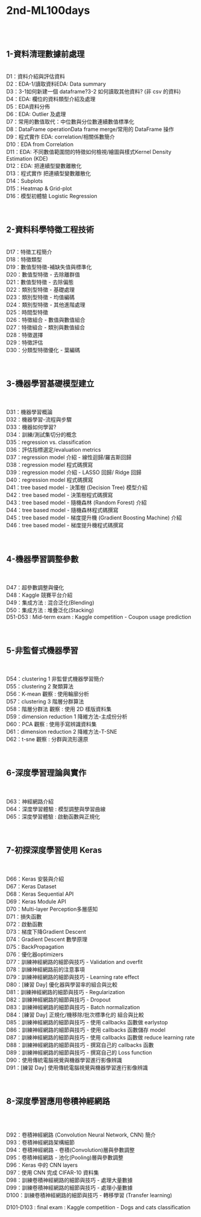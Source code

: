# 2nd-ML100days
<br /><br />

## 1-資料清理數據前處理

<br />
D1：資料介紹與評估資料<br />
D2：EDA-1/讀取資料EDA: Data summary<br />
D3：3-1如何新建一個 dataframe?3-2 如何讀取其他資料? (非 csv 的資料)<br />
D4：EDA: 欄位的資料類型介紹及處理<br />
D5：EDA資料分佈<br />
D6：EDA: Outlier 及處理<br />
D7：常用的數值取代：中位數與分位數連續數值標準化<br />
D8：DataFrame operationData frame merge/常用的 DataFrame 操作<br />
D9：程式實作 EDA: correlation/相關係數簡介<br />
D10：EDA from Correlation<br />
D11：EDA: 不同數值範圍間的特徵如何檢視/繪圖與樣式Kernel Density Estimation (KDE)<br />
D12：EDA: 把連續型變數離散化<br />
D13：程式實作 把連續型變數離散化<br />
D14：Subplots<br />
D15：Heatmap & Grid-plot<br />
D16：模型初體驗 Logistic Regression<br />
<br /><br />

## 2-資料科學特徵工程技術

<br />
D17：特徵工程簡介<br />
D18：特徵類型<br />
D19：數值型特徵-補缺失值與標準化<br />
D20：數值型特徵 - 去除離群值<br />
D21：數值型特徵 - 去除偏態<br />
D22：類別型特徵 - 基礎處理<br />
D23：類別型特徵 - 均值編碼<br />
D24：類別型特徵 - 其他進階處理<br />
D25：時間型特徵<br />
D26：特徵組合 - 數值與數值組合<br />
D27：特徵組合 - 類別與數值組合<br />
D28：特徵選擇<br />
D29：特徵評估<br />
D30：分類型特徵優化 - 葉編碼<br />
<br /><br />

## 3-機器學習基礎模型建立

<br /><br />
D31：機器學習概論<br />
D32：機器學習-流程與步驟<br />
D33：機器如何學習?<br />
D34：訓練/測試集切分的概念<br />
D35：regression vs. classification<br />
D36：評估指標選定/evaluation metrics<br />
D37：regression model 介紹 - 線性迴歸/羅吉斯回歸<br />
D38：regression model 程式碼撰寫<br />
D39：regression model 介紹 - LASSO 回歸/ Ridge 回歸<br />
D40：regression model 程式碼撰寫 <br />
D41：tree based model - 決策樹 (Decision Tree) 模型介紹<br />
D42：tree based model - 決策樹程式碼撰寫<br />
D43：tree based model - 隨機森林 (Random Forest) 介紹<br />
D44：tree based model - 隨機森林程式碼撰寫<br />
D45：tree based model - 梯度提升機 (Gradient Boosting Machine) 介紹 <br />
D46：tree based model - 梯度提升機程式碼撰寫<br />
<br /><br />
## 4-機器學習調整參數
<br /><br />
D47：超參數調整與優化<br />
D48：Kaggle 競賽平台介紹<br />
D49：集成方法 : 混合泛化(Blending) <br />
D50：集成方法 : 堆疊泛化(Stacking) <br />
D51-D53 : Mid-term exam : Kaggle competition - Coupon usage prediction <br />
<br /><br />
## 5-非監督式機器學習
<br /><br />
D54：clustering 1 非監督式機器學習簡介 <br />
D55：clustering 2 聚類算法 <br />
D56：K-mean 觀察 : 使用輪廓分析 <br />
D57：clustering 3 階層分群算法 <br />
D58：階層分群法 觀察 : 使用 2D 樣版資料集 <br />
D59：dimension reduction 1 降維方法-主成份分析 <br />
D60：PCA 觀察 : 使用手寫辨識資料集 <br />
D61：dimension reduction 2 降維方法-T-SNE <br />
D62：t-sne 觀察 : 分群與流形還原 <br />
<br /><br />
## 6-深度學習理論與實作
<br /><br />
D63：神經網路介紹 <br />
D64：深度學習體驗 : 模型調整與學習曲線 <br />
D65：深度學習體驗 : 啟動函數與正規化 <br />
<br /><br />
## 7-初探深度學習使用 Keras
<br /><br />
D66：Keras 安裝與介紹 <br />
D67：Keras Dataset <br />
D68：Keras Sequential API <br />
D69：Keras Module API <br />
D70：Multi-layer Perception多層感知 <br />
D71：損失函數 <br />
D72：啟動函數 <br />
D73：梯度下降Gradient Descent <br />
D74：Gradient Descent 數學原理 <br />
D75：BackPropagation <br />
D76：優化器optimizers <br />
D77：訓練神經網路的細節與技巧 - Validation and overfit <br />
D78：訓練神經網路前的注意事項 <br />
D79：訓練神經網路的細節與技巧 - Learning rate effect <br />
D80：[練習 Day] 優化器與學習率的組合與比較 <br />
D81：訓練神經網路的細節與技巧 - Regularization <br />
D82：訓練神經網路的細節與技巧 - Dropout <br />
D83：訓練神經網路的細節與技巧 - Batch normalization <br />
D84：[練習 Day] 正規化/機移除/批次標準化的 組合與比較 <br />
D85：訓練神經網路的細節與技巧 - 使用 callbacks 函數做 earlystop <br />
D86：訓練神經網路的細節與技巧 - 使用 callbacks 函數儲存 model <br />
D87：訓練神經網路的細節與技巧 - 使用 callbacks 函數做 reduce learning rate <br />
D88：訓練神經網路的細節與技巧 - 撰寫自己的 callbacks 函數 <br />
D89：訓練神經網路的細節與技巧 - 撰寫自己的 Loss function <br />
D90：使用傳統電腦視覺與機器學習進行影像辨識 <br />
D91：[練習 Day] 使用傳統電腦視覺與機器學習進行影像辨識 <br />
<br /><br />
## 8-深度學習應用卷積神經網路
<br /><br />

D92：卷積神經網路 (Convolution Neural Network, CNN) 簡介 <br />
D93：卷積神經網路架構細節 <br />
D94：卷積神經網路 - 卷積(Convolution)層與參數調整 <br />
D95：卷積神經網路 - 池化(Pooling)層與參數調整 <br />
D96：Keras 中的 CNN layers <br />
D97：使用 CNN 完成 CIFAR-10 資料集 <br />
D98：訓練卷積神經網路的細節與技巧 - 處理大量數據 <br />
D99：訓練卷積神經網路的細節與技巧 - 處理小量數據 <br />
D100：訓練卷積神經網路的細節與技巧 - 轉移學習 (Transfer learning) <br />

D101-D103 : final exam : Kaggle competition - Dogs and cats classification <br />

